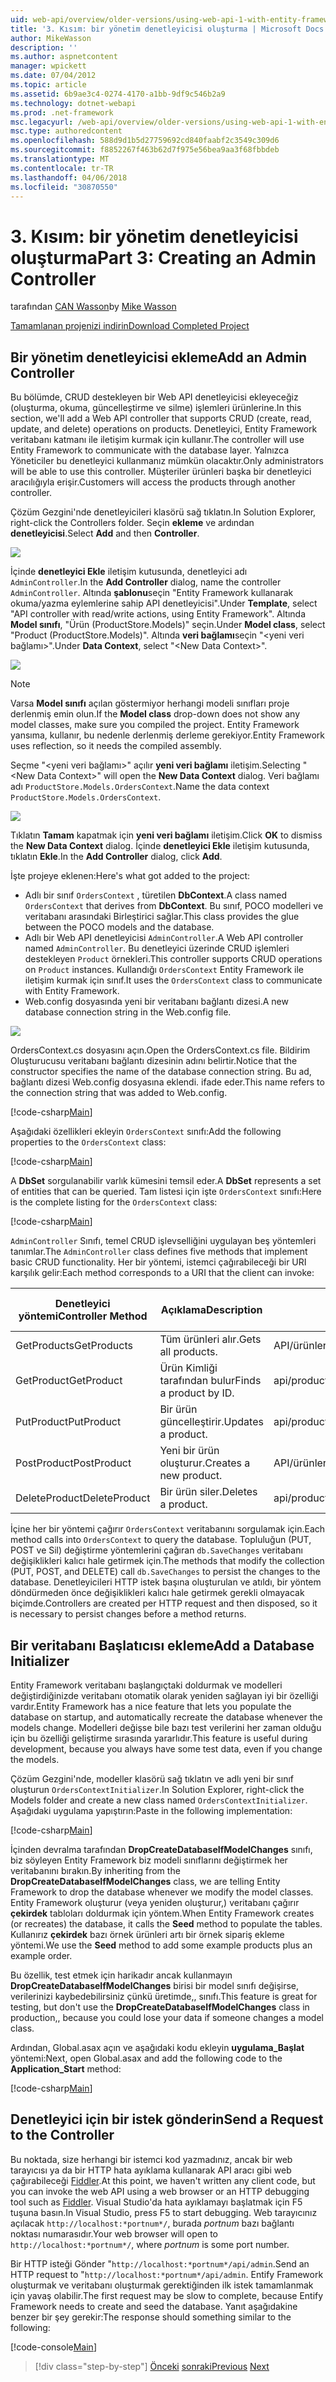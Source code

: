 ```yaml
---
uid: web-api/overview/older-versions/using-web-api-1-with-entity-framework-5/using-web-api-with-entity-framework-part-3
title: '3. Kısım: bir yönetim denetleyicisi oluşturma | Microsoft Docs'
author: MikeWasson
description: ''
ms.author: aspnetcontent
manager: wpickett
ms.date: 07/04/2012
ms.topic: article
ms.assetid: 6b9ae3c4-0274-4170-a1bb-9df9c546b2a9
ms.technology: dotnet-webapi
ms.prod: .net-framework
msc.legacyurl: /web-api/overview/older-versions/using-web-api-1-with-entity-framework-5/using-web-api-with-entity-framework-part-3
msc.type: authoredcontent
ms.openlocfilehash: 588d9d1b5d27759692cd840faabf2c3549c309d6
ms.sourcegitcommit: f8852267f463b62d7f975e56bea9aa3f68fbbdeb
ms.translationtype: MT
ms.contentlocale: tr-TR
ms.lasthandoff: 04/06/2018
ms.locfileid: "30870550"
---
```

<a name="part-3-creating-an-admin-controller"></a><span data-ttu-id="cc2e7-102">3. Kısım: bir yönetim denetleyicisi oluşturma</span><span class="sxs-lookup"><span data-stu-id="cc2e7-102">Part 3: Creating an Admin Controller</span></span>
====================
<span data-ttu-id="cc2e7-103">tarafından [CAN Wasson](https://github.com/MikeWasson)</span><span class="sxs-lookup"><span data-stu-id="cc2e7-103">by [Mike Wasson](https://github.com/MikeWasson)</span></span>

[<span data-ttu-id="cc2e7-104">Tamamlanan projenizi indirin</span><span class="sxs-lookup"><span data-stu-id="cc2e7-104">Download Completed Project</span></span>](http://code.msdn.microsoft.com/ASP-NET-Web-API-with-afa30545)

## <a name="add-an-admin-controller"></a><span data-ttu-id="cc2e7-105">Bir yönetim denetleyicisi ekleme</span><span class="sxs-lookup"><span data-stu-id="cc2e7-105">Add an Admin Controller</span></span>

<span data-ttu-id="cc2e7-106">Bu bölümde, CRUD destekleyen bir Web API denetleyicisi ekleyeceğiz (oluşturma, okuma, güncelleştirme ve silme) işlemleri ürünlerine.</span><span class="sxs-lookup"><span data-stu-id="cc2e7-106">In this section, we'll add a Web API controller that supports CRUD (create, read, update, and delete) operations on products.</span></span> <span data-ttu-id="cc2e7-107">Denetleyici, Entity Framework veritabanı katmanı ile iletişim kurmak için kullanır.</span><span class="sxs-lookup"><span data-stu-id="cc2e7-107">The controller will use Entity Framework to communicate with the database layer.</span></span> <span data-ttu-id="cc2e7-108">Yalnızca Yöneticiler bu denetleyici kullanmanız mümkün olacaktır.</span><span class="sxs-lookup"><span data-stu-id="cc2e7-108">Only administrators will be able to use this controller.</span></span> <span data-ttu-id="cc2e7-109">Müşteriler ürünleri başka bir denetleyici aracılığıyla erişir.</span><span class="sxs-lookup"><span data-stu-id="cc2e7-109">Customers will access the products through another controller.</span></span>

<span data-ttu-id="cc2e7-110">Çözüm Gezgini'nde denetleyicileri klasörü sağ tıklatın.</span><span class="sxs-lookup"><span data-stu-id="cc2e7-110">In Solution Explorer, right-click the Controllers folder.</span></span> <span data-ttu-id="cc2e7-111">Seçin **ekleme** ve ardından **denetleyicisi**.</span><span class="sxs-lookup"><span data-stu-id="cc2e7-111">Select **Add** and then **Controller**.</span></span>

![](using-web-api-with-entity-framework-part-3/_static/image1.png)

<span data-ttu-id="cc2e7-112">İçinde **denetleyici Ekle** iletişim kutusunda, denetleyici adı `AdminController`.</span><span class="sxs-lookup"><span data-stu-id="cc2e7-112">In the **Add Controller** dialog, name the controller `AdminController`.</span></span> <span data-ttu-id="cc2e7-113">Altında **şablonu**seçin &quot;Entity Framework kullanarak okuma/yazma eylemlerine sahip API denetleyicisi&quot;.</span><span class="sxs-lookup"><span data-stu-id="cc2e7-113">Under **Template**, select &quot;API controller with read/write actions, using Entity Framework&quot;.</span></span> <span data-ttu-id="cc2e7-114">Altında **Model sınıfı**, "Ürün (ProductStore.Models)" seçin.</span><span class="sxs-lookup"><span data-stu-id="cc2e7-114">Under **Model class**, select "Product (ProductStore.Models)".</span></span> <span data-ttu-id="cc2e7-115">Altında **veri bağlamı**seçin "&lt;yeni veri bağlamı&gt;".</span><span class="sxs-lookup"><span data-stu-id="cc2e7-115">Under **Data Context**, select "&lt;New Data Context&gt;".</span></span>

![](using-web-api-with-entity-framework-part-3/_static/image2.png)

> [!NOTE]
> <span data-ttu-id="cc2e7-116">Varsa **Model sınıfı** açılan göstermiyor herhangi modeli sınıfları proje derlenmiş emin olun.</span><span class="sxs-lookup"><span data-stu-id="cc2e7-116">If the **Model class** drop-down does not show any model classes, make sure you compiled the project.</span></span> <span data-ttu-id="cc2e7-117">Entity Framework yansıma, kullanır, bu nedenle derlenmiş derleme gerekiyor.</span><span class="sxs-lookup"><span data-stu-id="cc2e7-117">Entity Framework uses reflection, so it needs the compiled assembly.</span></span>


<span data-ttu-id="cc2e7-118">Seçme "&lt;yeni veri bağlamı&gt;" açılır **yeni veri bağlamı** iletişim.</span><span class="sxs-lookup"><span data-stu-id="cc2e7-118">Selecting "&lt;New Data Context&gt;" will open the **New Data Context** dialog.</span></span> <span data-ttu-id="cc2e7-119">Veri bağlamı adı `ProductStore.Models.OrdersContext`.</span><span class="sxs-lookup"><span data-stu-id="cc2e7-119">Name the data context `ProductStore.Models.OrdersContext`.</span></span>

![](using-web-api-with-entity-framework-part-3/_static/image3.png)

<span data-ttu-id="cc2e7-120">Tıklatın **Tamam** kapatmak için **yeni veri bağlamı** iletişim.</span><span class="sxs-lookup"><span data-stu-id="cc2e7-120">Click **OK** to dismiss the **New Data Context** dialog.</span></span> <span data-ttu-id="cc2e7-121">İçinde **denetleyici Ekle** iletişim kutusunda, tıklatın **Ekle**.</span><span class="sxs-lookup"><span data-stu-id="cc2e7-121">In the **Add Controller** dialog, click **Add**.</span></span>

<span data-ttu-id="cc2e7-122">İşte projeye eklenen:</span><span class="sxs-lookup"><span data-stu-id="cc2e7-122">Here's what got added to the project:</span></span>

- <span data-ttu-id="cc2e7-123">Adlı bir sınıf `OrdersContext` , türetilen **DbContext**.</span><span class="sxs-lookup"><span data-stu-id="cc2e7-123">A class named `OrdersContext` that derives from **DbContext**.</span></span> <span data-ttu-id="cc2e7-124">Bu sınıf, POCO modelleri ve veritabanı arasındaki Birleştirici sağlar.</span><span class="sxs-lookup"><span data-stu-id="cc2e7-124">This class provides the glue between the POCO models and the database.</span></span>
- <span data-ttu-id="cc2e7-125">Adlı bir Web API denetleyicisi `AdminController`.</span><span class="sxs-lookup"><span data-stu-id="cc2e7-125">A Web API controller named `AdminController`.</span></span> <span data-ttu-id="cc2e7-126">Bu denetleyici üzerinde CRUD işlemleri destekleyen `Product` örnekleri.</span><span class="sxs-lookup"><span data-stu-id="cc2e7-126">This controller supports CRUD operations on `Product` instances.</span></span> <span data-ttu-id="cc2e7-127">Kullandığı `OrdersContext` Entity Framework ile iletişim kurmak için sınıf.</span><span class="sxs-lookup"><span data-stu-id="cc2e7-127">It uses the `OrdersContext` class to communicate with Entity Framework.</span></span>
- <span data-ttu-id="cc2e7-128">Web.config dosyasında yeni bir veritabanı bağlantı dizesi.</span><span class="sxs-lookup"><span data-stu-id="cc2e7-128">A new database connection string in the Web.config file.</span></span>

![](using-web-api-with-entity-framework-part-3/_static/image4.png)

<span data-ttu-id="cc2e7-129">OrdersContext.cs dosyasını açın.</span><span class="sxs-lookup"><span data-stu-id="cc2e7-129">Open the OrdersContext.cs file.</span></span> <span data-ttu-id="cc2e7-130">Bildirim Oluşturucusu veritabanı bağlantı dizesinin adını belirtir.</span><span class="sxs-lookup"><span data-stu-id="cc2e7-130">Notice that the constructor specifies the name of the database connection string.</span></span> <span data-ttu-id="cc2e7-131">Bu ad, bağlantı dizesi Web.config dosyasına eklendi. ifade eder.</span><span class="sxs-lookup"><span data-stu-id="cc2e7-131">This name refers to the connection string that was added to Web.config.</span></span>

[!code-csharp[Main](using-web-api-with-entity-framework-part-3/samples/sample1.cs)]

<span data-ttu-id="cc2e7-132">Aşağıdaki özellikleri ekleyin `OrdersContext` sınıfı:</span><span class="sxs-lookup"><span data-stu-id="cc2e7-132">Add the following properties to the `OrdersContext` class:</span></span>

[!code-csharp[Main](using-web-api-with-entity-framework-part-3/samples/sample2.cs)]

<span data-ttu-id="cc2e7-133">A **DbSet** sorgulanabilir varlık kümesini temsil eder.</span><span class="sxs-lookup"><span data-stu-id="cc2e7-133">A **DbSet** represents a set of entities that can be queried.</span></span> <span data-ttu-id="cc2e7-134">Tam listesi için işte `OrdersContext` sınıfı:</span><span class="sxs-lookup"><span data-stu-id="cc2e7-134">Here is the complete listing for the `OrdersContext` class:</span></span>

[!code-csharp[Main](using-web-api-with-entity-framework-part-3/samples/sample3.cs)]

<span data-ttu-id="cc2e7-135">`AdminController` Sınıfı, temel CRUD işlevselliğini uygulayan beş yöntemleri tanımlar.</span><span class="sxs-lookup"><span data-stu-id="cc2e7-135">The `AdminController` class defines five methods that implement basic CRUD functionality.</span></span> <span data-ttu-id="cc2e7-136">Her bir yöntemi, istemci çağırabileceği bir URI karşılık gelir:</span><span class="sxs-lookup"><span data-stu-id="cc2e7-136">Each method corresponds to a URI that the client can invoke:</span></span>

| <span data-ttu-id="cc2e7-137">Denetleyici yöntemi</span><span class="sxs-lookup"><span data-stu-id="cc2e7-137">Controller Method</span></span> | <span data-ttu-id="cc2e7-138">Açıklama</span><span class="sxs-lookup"><span data-stu-id="cc2e7-138">Description</span></span> | <span data-ttu-id="cc2e7-139">URI</span><span class="sxs-lookup"><span data-stu-id="cc2e7-139">URI</span></span> | <span data-ttu-id="cc2e7-140">HTTP yöntemi</span><span class="sxs-lookup"><span data-stu-id="cc2e7-140">HTTP Method</span></span> |
| --- | --- | --- | --- |
| <span data-ttu-id="cc2e7-141">GetProducts</span><span class="sxs-lookup"><span data-stu-id="cc2e7-141">GetProducts</span></span> | <span data-ttu-id="cc2e7-142">Tüm ürünleri alır.</span><span class="sxs-lookup"><span data-stu-id="cc2e7-142">Gets all products.</span></span> | <span data-ttu-id="cc2e7-143">API/ürünleri</span><span class="sxs-lookup"><span data-stu-id="cc2e7-143">api/products</span></span> | <span data-ttu-id="cc2e7-144">AL</span><span class="sxs-lookup"><span data-stu-id="cc2e7-144">GET</span></span> |
| <span data-ttu-id="cc2e7-145">GetProduct</span><span class="sxs-lookup"><span data-stu-id="cc2e7-145">GetProduct</span></span> | <span data-ttu-id="cc2e7-146">Ürün Kimliği tarafından bulur</span><span class="sxs-lookup"><span data-stu-id="cc2e7-146">Finds a product by ID.</span></span> | <span data-ttu-id="cc2e7-147">api/products/*id*</span><span class="sxs-lookup"><span data-stu-id="cc2e7-147">api/products/*id*</span></span> | <span data-ttu-id="cc2e7-148">AL</span><span class="sxs-lookup"><span data-stu-id="cc2e7-148">GET</span></span> |
| <span data-ttu-id="cc2e7-149">PutProduct</span><span class="sxs-lookup"><span data-stu-id="cc2e7-149">PutProduct</span></span> | <span data-ttu-id="cc2e7-150">Bir ürün güncelleştirir.</span><span class="sxs-lookup"><span data-stu-id="cc2e7-150">Updates a product.</span></span> | <span data-ttu-id="cc2e7-151">api/products/*id*</span><span class="sxs-lookup"><span data-stu-id="cc2e7-151">api/products/*id*</span></span> | <span data-ttu-id="cc2e7-152">PUT</span><span class="sxs-lookup"><span data-stu-id="cc2e7-152">PUT</span></span> |
| <span data-ttu-id="cc2e7-153">PostProduct</span><span class="sxs-lookup"><span data-stu-id="cc2e7-153">PostProduct</span></span> | <span data-ttu-id="cc2e7-154">Yeni bir ürün oluşturur.</span><span class="sxs-lookup"><span data-stu-id="cc2e7-154">Creates a new product.</span></span> | <span data-ttu-id="cc2e7-155">API/ürünleri</span><span class="sxs-lookup"><span data-stu-id="cc2e7-155">api/products</span></span> | <span data-ttu-id="cc2e7-156">YAYINLA</span><span class="sxs-lookup"><span data-stu-id="cc2e7-156">POST</span></span> |
| <span data-ttu-id="cc2e7-157">DeleteProduct</span><span class="sxs-lookup"><span data-stu-id="cc2e7-157">DeleteProduct</span></span> | <span data-ttu-id="cc2e7-158">Bir ürün siler.</span><span class="sxs-lookup"><span data-stu-id="cc2e7-158">Deletes a product.</span></span> | <span data-ttu-id="cc2e7-159">api/products/*id*</span><span class="sxs-lookup"><span data-stu-id="cc2e7-159">api/products/*id*</span></span> | <span data-ttu-id="cc2e7-160">DELETE</span><span class="sxs-lookup"><span data-stu-id="cc2e7-160">DELETE</span></span> |

<span data-ttu-id="cc2e7-161">İçine her bir yöntemi çağırır `OrdersContext` veritabanını sorgulamak için.</span><span class="sxs-lookup"><span data-stu-id="cc2e7-161">Each method calls into `OrdersContext` to query the database.</span></span> <span data-ttu-id="cc2e7-162">Topluluğun (PUT, POST ve Sil) değiştirme yöntemlerini çağıran `db.SaveChanges` veritabanı değişiklikleri kalıcı hale getirmek için.</span><span class="sxs-lookup"><span data-stu-id="cc2e7-162">The methods that modify the collection (PUT, POST, and DELETE) call `db.SaveChanges` to persist the changes to the database.</span></span> <span data-ttu-id="cc2e7-163">Denetleyicileri HTTP istek başına oluşturulan ve atıldı, bir yöntem döndürmeden önce değişiklikleri kalıcı hale getirmek gerekli olmayacak biçimde.</span><span class="sxs-lookup"><span data-stu-id="cc2e7-163">Controllers are created per HTTP request and then disposed, so it is necessary to persist changes before a method returns.</span></span>

## <a name="add-a-database-initializer"></a><span data-ttu-id="cc2e7-164">Bir veritabanı Başlatıcısı ekleme</span><span class="sxs-lookup"><span data-stu-id="cc2e7-164">Add a Database Initializer</span></span>

<span data-ttu-id="cc2e7-165">Entity Framework veritabanı başlangıçtaki doldurmak ve modelleri değiştirdiğinizde veritabanı otomatik olarak yeniden sağlayan iyi bir özelliği vardır.</span><span class="sxs-lookup"><span data-stu-id="cc2e7-165">Entity Framework has a nice feature that lets you populate the database on startup, and automatically recreate the database whenever the models change.</span></span> <span data-ttu-id="cc2e7-166">Modelleri değişse bile bazı test verilerini her zaman olduğu için bu özelliği geliştirme sırasında yararlıdır.</span><span class="sxs-lookup"><span data-stu-id="cc2e7-166">This feature is useful during development, because you always have some test data, even if you change the models.</span></span>

<span data-ttu-id="cc2e7-167">Çözüm Gezgini'nde, modeller klasörü sağ tıklatın ve adlı yeni bir sınıf oluşturun `OrdersContextInitializer`.</span><span class="sxs-lookup"><span data-stu-id="cc2e7-167">In Solution Explorer, right-click the Models folder and create a new class named `OrdersContextInitializer`.</span></span> <span data-ttu-id="cc2e7-168">Aşağıdaki uygulama yapıştırın:</span><span class="sxs-lookup"><span data-stu-id="cc2e7-168">Paste in the following implementation:</span></span>

[!code-csharp[Main](using-web-api-with-entity-framework-part-3/samples/sample4.cs)]

<span data-ttu-id="cc2e7-169">İçinden devralma tarafından **DropCreateDatabaseIfModelChanges** sınıfı, biz söyleyen Entity Framework biz modeli sınıflarını değiştirmek her veritabanını bırakın.</span><span class="sxs-lookup"><span data-stu-id="cc2e7-169">By inheriting from the **DropCreateDatabaseIfModelChanges** class, we are telling Entity Framework to drop the database whenever we modify the model classes.</span></span> <span data-ttu-id="cc2e7-170">Entity Framework oluşturur (veya yeniden oluşturur,) veritabanı çağırır **çekirdek** tabloları doldurmak için yöntem.</span><span class="sxs-lookup"><span data-stu-id="cc2e7-170">When Entity Framework creates (or recreates) the database, it calls the **Seed** method to populate the tables.</span></span> <span data-ttu-id="cc2e7-171">Kullanırız **çekirdek** bazı örnek ürünleri artı bir örnek sipariş ekleme yöntemi.</span><span class="sxs-lookup"><span data-stu-id="cc2e7-171">We use the **Seed** method to add some example products plus an example order.</span></span>

<span data-ttu-id="cc2e7-172">Bu özellik, test etmek için harikadır ancak kullanmayın **DropCreateDatabaseIfModelChanges** birisi bir model sınıfı değişirse, verilerinizi kaybedebilirsiniz çünkü üretimde,, sınıfı.</span><span class="sxs-lookup"><span data-stu-id="cc2e7-172">This feature is great for testing, but don't use the **DropCreateDatabaseIfModelChanges** class in production,, because you could lose your data if someone changes a model class.</span></span>

<span data-ttu-id="cc2e7-173">Ardından, Global.asax açın ve aşağıdaki kodu ekleyin **uygulama\_Başlat** yöntemi:</span><span class="sxs-lookup"><span data-stu-id="cc2e7-173">Next, open Global.asax and add the following code to the **Application\_Start** method:</span></span>

[!code-csharp[Main](using-web-api-with-entity-framework-part-3/samples/sample5.cs)]

## <a name="send-a-request-to-the-controller"></a><span data-ttu-id="cc2e7-174">Denetleyici için bir istek gönderin</span><span class="sxs-lookup"><span data-stu-id="cc2e7-174">Send a Request to the Controller</span></span>

<span data-ttu-id="cc2e7-175">Bu noktada, size herhangi bir istemci kod yazmadınız, ancak bir web tarayıcısı ya da bir HTTP hata ayıklama kullanarak API aracı gibi web çağırabileceği [Fiddler](http://www.fiddler2.com/fiddler2/).</span><span class="sxs-lookup"><span data-stu-id="cc2e7-175">At this point, we haven't written any client code, but you can invoke the web API using a web browser or an HTTP debugging tool such as [Fiddler](http://www.fiddler2.com/fiddler2/).</span></span> <span data-ttu-id="cc2e7-176">Visual Studio'da hata ayıklamayı başlatmak için F5 tuşuna basın.</span><span class="sxs-lookup"><span data-stu-id="cc2e7-176">In Visual Studio, press F5 to start debugging.</span></span> <span data-ttu-id="cc2e7-177">Web tarayıcınız açılacak `http://localhost:*portnum*/`, burada *portnum* bazı bağlantı noktası numarasıdır.</span><span class="sxs-lookup"><span data-stu-id="cc2e7-177">Your web browser will open to `http://localhost:*portnum*/`, where *portnum* is some port number.</span></span>

<span data-ttu-id="cc2e7-178">Bir HTTP isteği Gönder "`http://localhost:*portnum*/api/admin`.</span><span class="sxs-lookup"><span data-stu-id="cc2e7-178">Send an HTTP request to "`http://localhost:*portnum*/api/admin`.</span></span> <span data-ttu-id="cc2e7-179">Entify Framework oluşturmak ve veritabanı oluşturmak gerektiğinden ilk istek tamamlanmak için yavaş olabilir.</span><span class="sxs-lookup"><span data-stu-id="cc2e7-179">The first request may be slow to complete, because Entify Framework needs to create and seed the database.</span></span> <span data-ttu-id="cc2e7-180">Yanıt aşağıdakine benzer bir şey gerekir:</span><span class="sxs-lookup"><span data-stu-id="cc2e7-180">The response should something similar to the following:</span></span>

[!code-console[Main](using-web-api-with-entity-framework-part-3/samples/sample6.cmd)]

> [!div class="step-by-step"]
> <span data-ttu-id="cc2e7-181">[Önceki](using-web-api-with-entity-framework-part-2.md)
> [sonraki](using-web-api-with-entity-framework-part-4.md)</span><span class="sxs-lookup"><span data-stu-id="cc2e7-181">[Previous](using-web-api-with-entity-framework-part-2.md)
[Next](using-web-api-with-entity-framework-part-4.md)</span></span>
